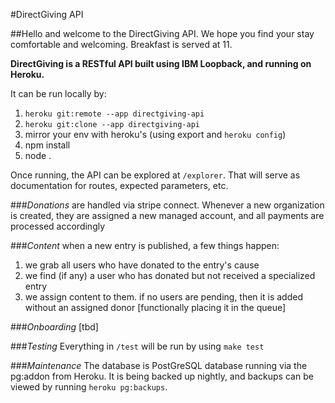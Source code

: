 #DirectGiving API

##Hello and welcome to the DirectGiving API. We hope you find your stay comfortable and welcoming. Breakfast is served at 11.

**DirectGiving is a RESTful API built using IBM Loopback, and running on Heroku.**

It can be run locally by:

1. `heroku git:remote --app directgiving-api`
2. `heroku git:clone --app directgiving-api`
3. mirror your env with heroku's (using export and `heroku config`)
4. npm install
5. node .

Once running, the API can be explored at `/explorer`.
That will serve as documentation for routes, expected parameters, etc.

###*Donations*
are handled via stripe connect. Whenever a new organization is created, they are assigned a new managed account, and all payments are processed accordingly

###*Content*
when a new entry is published, a few things happen:
1. we grab all users who have donated to the entry's cause
2. we find (if any) a user who has donated but not received a specialized entry
3. we assign content to them. if no users are pending, then it is added without an assigned donor [functionally placing it in the queue]

###*Onboarding*
[tbd]

###*Testing*
Everything in `/test` will be run by using `make test`

###*Maintenance*
The database is PostGreSQL database running via the pg:addon from Heroku. It is being backed up nightly, and backups can be viewed by running `heroku pg:backups`.
